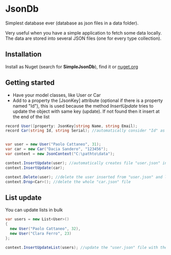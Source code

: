 # JsonDb
Simplest database ever (database as json files in a data folder). 

Very useful when you have a simple application to fetch some data locally. The data are stored into several JSON files (one for every type collection).

## Installation
Install as Nuget (search for **SimpleJsonDb**), find it or [nuget.org](https://www.nuget.org/packages/SimpleJsonDb/)

## Getting started
- Have your model classes, like User or Car
- Add to a property the [JsonKey] attribute (optional if there is a property named "Id"), this is used because the method *InsertUpdate* tries to update the object with same key (update). If not found then it insert at the end of the list

~~~csharp
record User([property: JsonKey]string Name, string Email);
record Car(string Id, string Serial); //automatically consider "Id" as key for the object


var user = new User("Paolo Cattaneo", 31);
var car = new Car("Dacia Sandero", "123456");
var context = new JsonContext("C:\pathto\data");

context.InsertUpdate(user); //automatically creates file "user.json" in data folder
context.InsertUpdate(car);

context.Delete(user); //delete the user inserted from "user.json" and leave it as empty list
context.Drop<Car>(); //delete the whole "car.json" file
~~~

## List update
You can update lists in bulk
~~~csharp
var users = new List<User>() 
{
  new User("Paolo Cattaneo", 32),
  new User("Clara Ferro", 23)
};

context.InsertUpdateList(users); //update the "user.json" file with the update list of users

~~~
